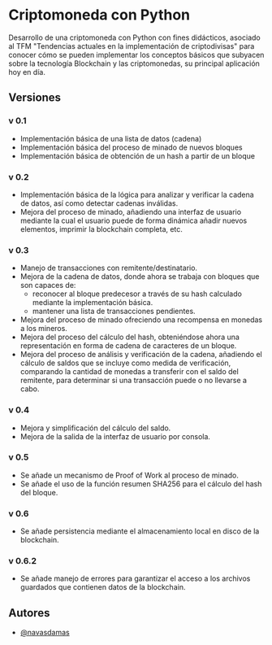 
# Criptomoneda con Python

Desarrollo de una criptomoneda con Python con fines didácticos, asociado al TFM "Tendencias actuales en la implementación de criptodivisas" para conocer cómo se pueden implementar los conceptos básicos que subyacen sobre la tecnología Blockchain y las criptomonedas, su principal aplicación hoy en día.

## Versiones

### v 0.1
- Implementación básica de una lista de datos (cadena)
- Implementación básica del proceso de minado de nuevos bloques
- Implementación básica de obtención de un hash a partir de un bloque

### v 0.2
- Implementación básica de la lógica para analizar y verificar la cadena de datos, así como detectar cadenas inválidas.
- Mejora del proceso de minado, añadiendo una interfaz de usuario mediante la cual el usuario puede de forma dinámica añadir nuevos elementos, imprimir la blockchain completa, etc.

### v 0.3
- Manejo de transacciones con remitente/destinatario.
- Mejora de la cadena de datos, donde ahora se trabaja con bloques que son capaces de: 
	- reconocer al bloque predecesor a través de su hash calculado mediante la implementación básica.
	- mantener una lista de transacciones pendientes.
- Mejora del proceso de minado ofreciendo una recompensa en monedas a los mineros.
- Mejora del proceso del cálculo del hash, obteniéndose ahora una representación en forma de cadena de caracteres de un bloque.
- Mejora del proceso de análisis y verificación de la cadena, añadiendo el cálculo de saldos que se incluye como medida de verificación, comparando la cantidad de monedas a transferir con el saldo del remitente, para determinar si una transacción puede o no llevarse a cabo.

### v 0.4
- Mejora y simplificación del cálculo del saldo.
- Mejora de la salida de la interfaz de usuario por consola.

### v 0.5
- Se añade un mecanismo de Proof of Work al proceso de minado.
- Se añade el uso de la función resumen SHA256 para el cálculo del hash del bloque.

### v 0.6
- Se añade persistencia mediante el almacenamiento local en disco de la blockchain.

### v 0.6.2
- Se añade manejo de errores para garantizar el acceso a los archivos guardados que contienen datos de la blockchain. 

## Autores

- [@navasdamas](https://github.com/navasdamas)

